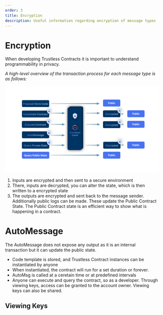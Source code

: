 ```yaml
---
order: 3
title: Encryption
description: Useful information regarding encryption of message types
---
```


# Encryption

When developing Trustless Contracts it is important to understand programmability in privacy.

*A high-level overview of the transaction process for each message type is as follows:*


![encryption](../images/encryption.png)

1. Inputs are encrypted and then sent to a secure environment
2. There, inputs are decrypted, you can alter the state, which is then written to a encrypted state
3. The outputs are encrypted and sent back to the message sender. Additionally public logs can be made. These update the Public Contract State. The Public Contract state is an efficient way to show what is happening in a contract. 

# AutoMessage

The AutoMessage does not expose any output as it is an internal transaction but it can update the public state.

- Code template is stored, and Trustless Contract instances can be instantiated by anyone
- When instantiated, the contract will run for a set duration or forever.
- AutoMsg is called at a ceretain time or at predefined intervals
- Anyone can execute and query the contract, so as a developer. Through viewing keys, access can be granted to the account owner. Viewing keys can also be shared.


## Viewing Keys

